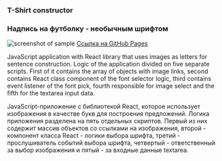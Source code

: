 ### T-Shirt constructor

### Надпись на футболку - необычным шрифтом

![screenshot of sample](img/readme-preview-image.jpg)
[Ссылка на GitHub Pages](https://likesatie.github.io/t-shirt-constructor/)

JavaScript application with React library that uses images as letters for sentence construction. Logic of the application divided on five separate scripts. First of it contains the array of objects with image links, second contains React class component of the font selector logic, third contains event listener of the font pick, fourth responsible for image select and the fifth for the textarea input data.

JavaScript-приложение с библиотекой React, которое использует изображения в качестве букв для построения предложений. Логика приложения разделена на пять отдельных скриптов. Первый из них содержит массив объектов со ссылками на изображения, второй - компонент класса React - логики выбора шрифта, третий - прослушиватель событий выбора шрифта, четвертый - ответственный за выбор изображения и пятый - за входные данные textarea.
